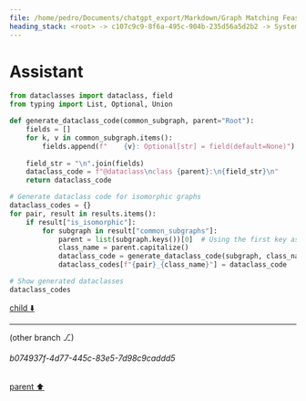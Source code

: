 ```yaml
---
file: /home/pedro/Documents/chatgpt_export/Markdown/Graph Matching Feasibility Explanation.md
heading_stack: <root> -> c107c9c9-8f6a-495c-904b-235d56a5d2b2 -> System -> 201c3e31-2aa4-4889-bf9a-7b2f47a7b304 -> System -> aaa251a3-5cb0-4526-a1ed-39cc659d7cc2 -> User -> 77b07057-503b-4e8f-bac8-e1a6de24738f -> Assistant -> Syntactic Feasibility -> Semantic Feasibility -> aaa2c26f-c4b8-4e51-8df5-fd93d6377e9e -> User -> 5103b6c1-bfb8-4864-8c23-7d1455a6a36d -> Assistant -> d1235c26-f990-48c6-b489-d93d840c3431 -> Assistant -> 4f565871-050f-49dd-955b-dc794660f886 -> Tool -> 217fd290-3683-4577-a0a6-24d240457cfa -> Assistant -> 0232b550-a655-4b35-8e31-c171ada0f0bf -> Assistant -> d05aeb1d-fff5-4a2d-b95c-62aaddffda84 -> Tool -> 0b721f7f-a563-4fc4-bf0d-f93aacf247ad -> Assistant -> aaa26d09-2862-438e-99fc-b8ef51118c85 -> User -> 441f8e72-1a9c-4a00-bfaa-d30af1944b7d -> Assistant -> 50a33b96-9d9e-4443-a492-ea52fddbc682 -> Tool -> 084ffc2f-44fa-41e3-8782-3d9f8082cce3 -> Assistant -> 1c3be440-f440-4784-bc72-3ef0a05652f4 -> Assistant -> 0200c5cc-1090-471b-b728-1612c277c842 -> Tool -> 442684e0-47ab-42e8-89ec-54cc27548406 -> Assistant -> aaa24f21-414c-47f2-9b1d-d21197b1485d -> User -> 22f5e08c-b176-4271-b266-d5c29f0b6404 -> Assistant -> d28737e7-592d-4e2c-b9c1-fea61857bd0a -> Tool -> 0e518b1b-6e4c-48c1-8f85-ba182c28d96c -> Assistant -> aaa2b5ca-405c-4bf1-94d6-68b5a6686a42 -> User -> 328f6c26-c8fd-481d-bebb-80538ccdbd0f -> Assistant -> 6bb04d2a-a6ba-433d-b080-cbc3334d0b4c -> Assistant
---
```

# Assistant

```python
from dataclasses import dataclass, field
from typing import List, Optional, Union

def generate_dataclass_code(common_subgraph, parent="Root"):
    fields = []
    for k, v in common_subgraph.items():
        fields.append(f"    {v}: Optional[str] = field(default=None)")
    
    field_str = "\n".join(fields)
    dataclass_code = f"@dataclass\nclass {parent}:\n{field_str}\n"
    return dataclass_code

# Generate dataclass code for isomorphic graphs
dataclass_codes = {}
for pair, result in results.items():
    if result["is_isomorphic"]:
        for subgraph in result["common_subgraphs"]:
            parent = list(subgraph.keys())[0]  # Using the first key as the parent for demonstration
            class_name = parent.capitalize()
            dataclass_code = generate_dataclass_code(subgraph, class_name)
            dataclass_codes[f"{pair}_{class_name}"] = dataclass_code

# Show generated dataclasses
dataclass_codes
```

[child ⬇️](#b074937f-4d77-445c-83e5-7d98c9caddd5)

---

(other branch ⎇)
###### b074937f-4d77-445c-83e5-7d98c9caddd5
[parent ⬆️](#6bb04d2a-a6ba-433d-b080-cbc3334d0b4c)
